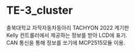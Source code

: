 # TE-3_cluster
충북대학교 자작자동차동아리 TACHYON 2022 계기판\
Kelly 컨트롤러에서 제공하는 정보를 받아 LCD에 표기.\
CAN 통신을 통해 정보를 쏘기에 MCP2515모듈 이용.
